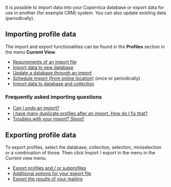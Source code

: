 It is possible to import data into your Copernica database or export
data for use in another (for example CRM) system. You can also update
existing data (periodically).

Importing profile data
----------------------

The import and export functionalities can be found in the **Profiles**
section in the menu **Current View**.

-   [Requirements of an import
    file](http://www.copernica.com/en/support/the-requirements-for-a-well-formatted-import-file)
-   [Import data to new
    database](http://www.copernica.com/en/support/setting-up-your-database-and-import-your-contacts)
-   [Update a database through an
    import](http://www.copernica.com/en/support/updating-a-database-through-an-import)
-   [Schedule import (from online
    location)](http://www.copernica.com/en/support/schedule-import-from-online-location)
    (once or periodically)
-   [Import data to database and
    collection](http://www.copernica.com/en/support/import-to-a-database-with-collection)

### Frequently asked importing questions

-   [Can I undo an
    import?](http://www.copernica.com/en/support/can-i-undo-an-import)
-   [I have many duplicate profiles after an import. How do I fix
    that?](http://www.copernica.com/en/support/how-do-i-remove-duplicate-contacts-profiles)
-   [Troubles with your import?
    Shoot!](http://www.copernica.com/en/support/importing-troubleshooting-and-faq)

Exporting profile data
----------------------

To export profiles, select the database, collection, selection,
miniselection or a combination of those. Then click Import / export in
the menu in the Current view menu.

-   [Export profiles and / or
    subprofiles](http://www.copernica.com/en/support/export-profiles-and-or-subprofiles)
-   [Additional options for your export
    file](http://www.copernica.com/en/support/additional-options-for-your-export-file)
-   [Export the results of your
    mailing](https://www.copernica.com/en/support/export-the-results-of-your-mailing)

